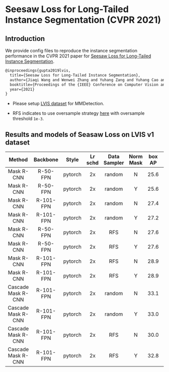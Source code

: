 # Seesaw Loss for Long-Tailed Instance Segmentation (CVPR 2021)

## Introduction

<!-- [ALGORITHM] -->

We provide config files to reproduce the instance segmentation performance in the CVPR 2021 paper for [Seesaw Loss for Long-Tailed Instance Segmentation](https://arxiv.org/abs/2008.10032).

```latex
@inproceedings{gupta2019lvis,
  title={Seesaw Loss for Long-Tailed Instance Segmentation},
  author={Jiaqi Wang and Wenwei Zhang and Yuhang Zang and Yuhang Cao and Jiangmiao Pang and Tao Gong and Kai Chen and Ziwei Liu and Chen Change Loy and Dahua Lin},
  booktitle={Proceedings of the {IEEE} Conference on Computer Vision and Pattern Recognition},
  year={2021}
}
```


* Please setup [LVIS dataset](../lvis/README.md) for MMDetection.

* RFS indicates to use oversample strategy [here](../../docs/tutorials/customize_dataset.md#class-balanced-dataset) with oversample threshold `1e-3`.

## Results and models of Seasaw Loss on LVIS v1 dataset


|       Method       | Backbone  |  Style  | Lr schd | Data Sampler | Norm Mask | box AP | mask AP |                                                                                 Config                                                                                  |                                                                                                                                                                Download                                                                                                                                                                |
| :----------------: | :-------: | :-----: | :-----: | :----------: | :-------: | :----: | :-----: | :---------------------------------------------------------------------------------------------------------------------------------------------------------------------: | :------------------------------------------------------------------------------------------------------------------------------------------------------------------------------------------------------------------------------------------------------------------------------------------------------------------------------------: |
|     Mask R-CNN     | R-50-FPN  | pytorch |   2x    |    random    |     N     |  25.6  |  25.0   |             [config](https://github.com/open-mmlab/mmdetection/tree/master/configs/seesaw_loss/mask_rcnn_r50_fpn_random_seesaw_loss_mstrain_2x_lvis_v1.py)              |                          [model](https://download.openmmlab.com/mmdetection/v2.0/seesaw_loss/mask_rcnn_r50_fpn_random_seesaw_loss_mstrain_2x_lvis_v1-a698dd3d.pth) &#124; [log](https://download.openmmlab.com/mmdetection/v2.0/seesaw_loss/mask_rcnn_r50_fpn_random_seesaw_loss_mstrain_2x_lvis_v1.log.json)                          |
|     Mask R-CNN     | R-50-FPN  | pytorch |   2x    |    random    |     Y     |  25.6  |  25.4   |       [config](https://github.com/open-mmlab/mmdetection/tree/master/configs/seesaw_loss/mask_rcnn_r50_fpn_random_seesaw_loss_normed_mask_mstrain_2x_lvis_v1.py)        |              [model](https://download.openmmlab.com/mmdetection/v2.0/seesaw_loss/mask_rcnn_r50_fpn_random_seesaw_loss_normed_mask_mstrain_2x_lvis_v1-a1c11314.pth) &#124; [log](https://download.openmmlab.com/mmdetection/v2.0/seesaw_loss/mask_rcnn_r50_fpn_random_seesaw_loss_normed_mask_mstrain_2x_lvis_v1.log.json)              |
|     Mask R-CNN     | R-101-FPN | pytorch |   2x    |    random    |     N     |  27.4  |  26.7   |                   [config](https://github.com/open-mmlab/mmdetection/tree/master/configs/mask_rcnn_r101_fpn_random_seesaw_loss_mstrain_2x_lvis_v1.py)                   |                         [model](https://download.openmmlab.com/mmdetection/v2.0/seesaw_loss/mask_rcnn_r101_fpn_random_seesaw_loss_mstrain_2x_lvis_v1-8e6e6dd5.pth) &#124; [log](https://download.openmmlab.com/mmdetection/v2.0/seesaw_loss/mask_rcnn_r101_fpn_random_seesaw_loss_mstrain_2x_lvis_v1.log.json)                         |
|     Mask R-CNN     | R-101-FPN | pytorch |   2x    |    random    |     Y     |  27.2  |  27.3   |       [config](https://github.com/open-mmlab/mmdetection/tree/master/configs/seesaw_loss/mask_rcnn_r101_fpn_random_seesaw_loss_normed_mask_mstrain_2x_lvis_v1.py)       |             [model](https://download.openmmlab.com/mmdetection/v2.0/seesaw_loss/mask_rcnn_r101_fpn_random_seesaw_loss_normed_mask_mstrain_2x_lvis_v1-a0b59c42.pth) &#124; [log](https://download.openmmlab.com/mmdetection/v2.0/seesaw_loss/mask_rcnn_r101_fpn_random_seesaw_loss_normed_mask_mstrain_2x_lvis_v1.log.json)             |
|     Mask R-CNN     | R-50-FPN  | pytorch |   2x    |     RFS      |     N     |  27.6  |  26.4   |           [config](https://github.com/open-mmlab/mmdetection/tree/master/configs/seesaw_loss/mask_rcnn_r50_fpn_sample1e-3_seesaw_loss_mstrain_2x_lvis_v1.py)            |                      [model](https://download.openmmlab.com/mmdetection/v2.0/seesaw_loss/mask_rcnn_r50_fpn_sample1e-3_seesaw_loss_mstrain_2x_lvis_v1-392a804b.pth) &#124; [log](https://download.openmmlab.com/mmdetection/v2.0/seesaw_loss/mask_rcnn_r50_fpn_sample1e-3_seesaw_loss_mstrain_2x_lvis_v1.log.json)                      |
|     Mask R-CNN     | R-50-FPN  | pytorch |   2x    |     RFS      |     Y     |  27.6  |  26.8   |     [config](https://github.com/open-mmlab/mmdetection/tree/master/configs/seesaw_loss/mask_rcnn_r50_fpn_sample1e-3_seesaw_loss_normed_mask_mstrain_2x_lvis_v1.py)      |          [model](https://download.openmmlab.com/mmdetection/v2.0/seesaw_loss/mask_rcnn_r50_fpn_sample1e-3_seesaw_loss_normed_mask_mstrain_2x_lvis_v1-cd0f6a12.pth) &#124; [log](https://download.openmmlab.com/mmdetection/v2.0/seesaw_loss/mask_rcnn_r50_fpn_sample1e-3_seesaw_loss_normed_mask_mstrain_2x_lvis_v1.log.json)          |
|     Mask R-CNN     | R-101-FPN | pytorch |   2x    |     RFS      |     N     |  28.9  |  27.6   |           [config](https://github.com/open-mmlab/mmdetection/tree/master/configs/seesaw_loss/mask_rcnn_r101_fpn_sample1e-3_seesaw_loss_mstrain_2x_lvis_v1.py)           |                     [model](https://download.openmmlab.com/mmdetection/v2.0/seesaw_loss/mask_rcnn_r101_fpn_sample1e-3_seesaw_loss_mstrain_2x_lvis_v1-e68eb464.pth) &#124; [log](https://download.openmmlab.com/mmdetection/v2.0/seesaw_loss/mask_rcnn_r101_fpn_sample1e-3_seesaw_loss_mstrain_2x_lvis_v1.log.json)                     |
|     Mask R-CNN     | R-101-FPN | pytorch |   2x    |     RFS      |     Y     |  28.9  |  28.2   |     [config](https://github.com/open-mmlab/mmdetection/tree/master/configs/seesaw_loss/mask_rcnn_r101_fpn_sample1e-3_seesaw_loss_normed_mask_mstrain_2x_lvis_v1.py)     |         [model](https://download.openmmlab.com/mmdetection/v2.0/seesaw_loss/mask_rcnn_r101_fpn_sample1e-3_seesaw_loss_normed_mask_mstrain_2x_lvis_v1-1d817139.pth) &#124; [log](https://download.openmmlab.com/mmdetection/v2.0/seesaw_loss/mask_rcnn_r101_fpn_sample1e-3_seesaw_loss_normed_mask_mstrain_2x_lvis_v1.log.json)         |
| Cascade Mask R-CNN | R-101-FPN | pytorch |   2x    |    random    |     N     |  33.1  |  29.2   |         [config](https://github.com/open-mmlab/mmdetection/tree/master/configs/seesaw_loss/cascade_mask_rcnn_r101_fpn_random_seesaw_loss_mstrain_2x_lvis_v1.py)         |                 [model](https://download.openmmlab.com/mmdetection/v2.0/seesaw_loss/cascade_mask_rcnn_r101_fpn_random_seesaw_loss_mstrain_2x_lvis_v1-71e2215e.pth) &#124; [log](https://download.openmmlab.com/mmdetection/v2.0/seesaw_loss/cascade_mask_rcnn_r101_fpn_random_seesaw_loss_mstrain_2x_lvis_v1.log.json)                 |
| Cascade Mask R-CNN | R-101-FPN | pytorch |   2x    |    random    |     Y     |  33.0  |  30.0   |   [config](https://github.com/open-mmlab/mmdetection/tree/master/configs/seesaw_loss/cascade_mask_rcnn_r101_fpn_random_seesaw_loss_normed_mask_mstrain_2x_lvis_v1.py)   |     [model](https://download.openmmlab.com/mmdetection/v2.0/seesaw_loss/cascade_mask_rcnn_r101_fpn_random_seesaw_loss_normed_mask_mstrain_2x_lvis_v1-8b5a6745.pth) &#124; [log](https://download.openmmlab.com/mmdetection/v2.0/seesaw_loss/cascade_mask_rcnn_r101_fpn_random_seesaw_loss_normed_mask_mstrain_2x_lvis_v1.log.json)     |
| Cascade Mask R-CNN | R-101-FPN | pytorch |   2x    |     RFS      |     N     |  30.0  |  29.3   |       [config](https://github.com/open-mmlab/mmdetection/tree/master/configs/seesaw_loss/cascade_mask_rcnn_r101_fpn_sample1e-3_seesaw_loss_mstrain_2x_lvis_v1.py)       |             [model](https://download.openmmlab.com/mmdetection/v2.0/seesaw_loss/cascade_mask_rcnn_r101_fpn_sample1e-3_seesaw_loss_mstrain_2x_lvis_v1-5d8ca2a4.pth) &#124; [log](https://download.openmmlab.com/mmdetection/v2.0/seesaw_loss/cascade_mask_rcnn_r101_fpn_sample1e-3_seesaw_loss_mstrain_2x_lvis_v1.log.json)             |
| Cascade Mask R-CNN | R-101-FPN | pytorch |   2x    |     RFS      |     Y     |  32.8  |  30.1   | [config](https://github.com/open-mmlab/mmdetection/tree/master/configs/seesaw_loss/cascade_mask_rcnn_r101_fpn_sample1e-3_seesaw_loss_normed_mask_mstrain_2x_lvis_v1.py) | [model](https://download.openmmlab.com/mmdetection/v2.0/seesaw_loss/cascade_mask_rcnn_r101_fpn_sample1e-3_seesaw_loss_normed_mask_mstrain_2x_lvis_v1-c8551505.pth) &#124; [log](https://download.openmmlab.com/mmdetection/v2.0/seesaw_loss/cascade_mask_rcnn_r101_fpn_sample1e-3_seesaw_loss_normed_mask_mstrain_2x_lvis_v1.log.json) |
